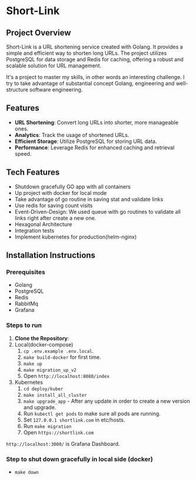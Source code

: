 # Short-Link

## Project Overview
Short-Link is a URL shortening service created with Golang. It provides a simple and efficient way to shorten long URLs. The project utilizes PostgreSQL for data storage and Redis for caching, offering a robust and scalable solution for URL management.

It's a project to master my skills, in other words an interesting challenge. 
I try to take advantage of substantial concept Golang, engineering and well-structure software engineering.

## Features
- **URL Shortening**: Convert long URLs into shorter, more manageable ones.
- **Analytics**: Track the usage of shortened URLs.
- **Efficient Storage**: Utilize PostgreSQL for storing URL data.
- **Performance**: Leverage Redis for enhanced caching and retrieval speed.

## Tech Features

- Shutdown gracefully GO app with all containers
- Up project with docker for local mode
- Take advantage of go routine in saving stat and validate links
- Use redis for saving count visits
- Event-Driven-Design: We used queue with go routines to validate all links right after create a new one. 
- Hexagonal Architecture
- Integration tests
- Implement kubernetes for production(helm-nginx)

## Installation Instructions

### Prerequisites
- Golang
- PostgreSQL
- Redis
- RabbitMq
- Grafana

### Steps to run

1. **Clone the Repository**:
2. Local(docker-compose)
   1. `cp .env.example .env.local`.
   2. `make build-docker` for first time.
   3. `make up`
   4. `make migration_up_v2`
   5. Open `http://localhost:8080/index`
3. Kubernetes
   1. `cd deploy/kuber`
   2. `make install_all_cluster`
   3. `make upgrade_app` - After any update in order to create a new version and upgrade.
   4. Run `kubectl get pods` to make sure all pods are running.
   5. Set `127.0.0.1 shortlink.com` in etc/hosts.
   6. Run `make migration`
   7. Open `https://shortlink.com`

`http://localhost:3000/` is Grafana Dashboard. 

### Step to shut down gracefully in local side (docker)

- `make down`
